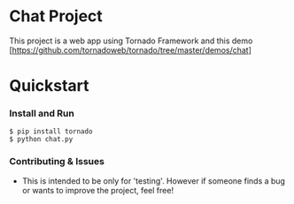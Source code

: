 # Chat Project

This project is a web app using Tornado Framework and this demo [https://github.com/tornadoweb/tornado/tree/master/demos/chat]


# Quickstart

### Install and Run

    $ pip install tornado
    $ python chat.py


### Contributing & Issues

* This is intended to be only for 'testing'. However if someone finds a bug or wants to improve the project, feel free!

